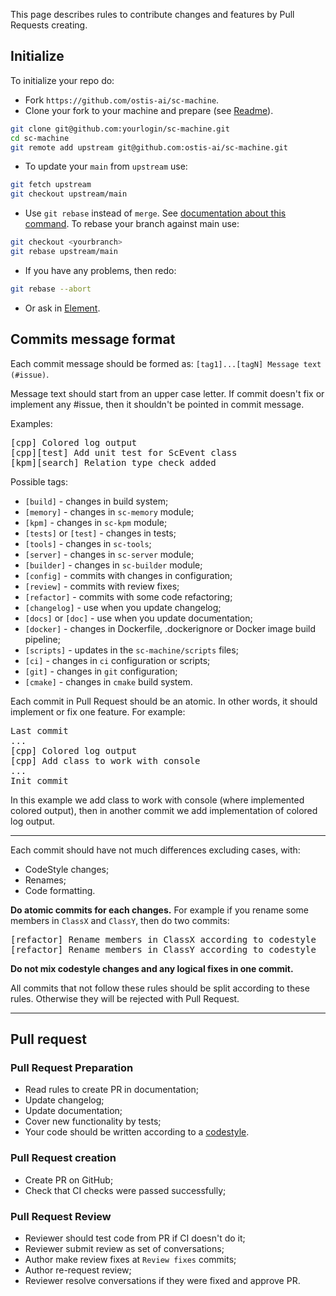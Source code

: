 This page describes rules to contribute changes and features by Pull Requests creating.

## Initialize

To initialize your repo do:

* Fork `https://github.com/ostis-ai/sc-machine`.
* Clone your fork to your machine and prepare (see [Readme](https://github.com/ostis-ai/sc-machine)).

```sh
git clone git@github.com:yourlogin/sc-machine.git
cd sc-machine
git remote add upstream git@github.com:ostis-ai/sc-machine.git
```

* To update your `main` from `upstream` use:

```sh
git fetch upstream
git checkout upstream/main
```

* Use `git rebase` instead of `merge`. See [documentation about this command](https://git-scm.com/docs/git-rebase). To rebase your branch against main use:

```sh
git checkout <yourbranch>
git rebase upstream/main
```

* If you have any problems, then redo:

```sh
git rebase --abort
```

* Or ask in [Element](https://app.element.io/index.html#/room/#ostis_tech_support:matrix.org).

## Commits message format

Each commit message should be formed as: `[tag1]...[tagN] Message text (#issue)`.

Message text should start from an upper case letter. If commit doesn't fix or implement any #issue, then it shouldn't be pointed in commit message.

Examples:
<pre>
[cpp] Colored log output
[cpp][test] Add unit test for ScEvent class
[kpm][search] Relation type check added
</pre>

Possible tags:

  * `[build]` - changes in build system;
  * `[memory]` - changes in `sc-memory` module;
  * `[kpm]` - changes in `sc-kpm` module;
  * `[tests]` or `[test]` - changes in tests;
  * `[tools]` - changes in `sc-tools`;
  * `[server]` - changes in `sc-server` module;
  * `[builder]` - changes in `sc-builder` module;
  * `[config]` - commits with changes in configuration;
  * `[review]` - commits with review fixes;
  * `[refactor]` - commits with some code refactoring;
  * `[changelog]` - use when you update changelog;
  * `[docs]` or `[doc]` - use when you update documentation;
  * `[docker]` - changes in Dockerfile, .dockerignore or Docker image build pipeline;
  * `[scripts]` - updates in the `sc-machine/scripts` files;
  * `[ci]` - changes in `ci` configuration or scripts;
  * `[git]` - changes in `git` configuration;
  * `[cmake]` - changes in `cmake` build system.

Each commit in Pull Request should be an atomic. In other words, it should implement or fix one feature. For example:
<pre>
Last commit
...
[cpp] Colored log output
[cpp] Add class to work with console
...
Init commit
</pre>

In this example we add class to work with console (where implemented colored output), then in another commit we add implementation of colored log output.

***
Each commit should have not much differences excluding cases, with:

  * CodeStyle changes; 
  * Renames; 
  * Code formatting.

**Do atomic commits for each changes.** For example if you rename some members in `ClassX` and `ClassY`, then do two commits:
<pre>
[refactor] Rename members in ClassX according to codestyle
[refactor] Rename members in ClassY according to codestyle
</pre>

**Do not mix codestyle changes and any logical fixes in one commit.**

All commits that not follow these rules should be split according to these rules. Otherwise they will be rejected with Pull Request.

***

## Pull request

### Pull Request Preparation

 - Read rules to create PR in documentation;
 - Update changelog;
 - Update documentation;
 - Cover new functionality by tests;
 - Your code should be written according to a [codestyle](docs/dev/codestyle.md).

### Pull Request creation

 - Create PR on GitHub;
 - Check that CI checks were passed successfully;

### Pull Request Review

 - Reviewer should test code from PR if CI doesn't do it;
 - Reviewer submit review as set of conversations;
 - Author make review fixes at `Review fixes` commits;
 - Author re-request review;
 - Reviewer resolve conversations if they were fixed and approve PR.

